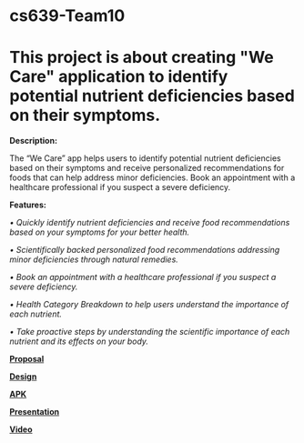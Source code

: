 # cs639-Team10

# This project is about creating "We Care" application to identify potential nutrient deficiencies based on their symptoms.

**Description:**

The “We Care” app helps users to identify potential nutrient deficiencies based on their symptoms and receive personalized recommendations for foods that can help address minor deficiencies. Book an appointment with a healthcare professional if you suspect a severe deficiency.

**Features:**

*• Quickly identify nutrient deficiencies and receive food recommendations based on your symptoms for your better health.*

*• Scientifically backed personalized food recommendations addressing minor deficiencies through natural remedies.*

*• Book an appointment with a healthcare professional if you suspect a severe deficiency.*

*• Health Category Breakdown to help users understand the importance of each nutrient.*

*• Take proactive steps by understanding the scientific importance of each nutrient and its effects on your body.*

**[Proposal](https://docs.google.com/document/d/1oxAYmFYr82rsNQop1ELBvJuqFrjlFyuo/edit?usp=drive_link&ouid=106197730806080627162&rtpof=true&sd=true)**

**[Design](https://docs.google.com/document/d/1kEDiGn2WA_kyhsVP3nKzRlTH4_wT4jww/edit?usp=sharing&ouid=106197730806080627162&rtpof=true&sd=true)**

**[APK](https://drive.google.com/file/d/1ayc8Bf4iUPWTuNdJz_ws_7-ktW2kJYSK/view?usp=sharing)**

**[Presentation](https://docs.google.com/presentation/d/1Zoq7iajm9aeqZuyuYkapnlkvpyt-3sbC/edit#slide=id.p11)**

**[Video](https://youtube.com/shorts/8Muy9HjEjL8?si=9uePk-iFqjcQF1g3)**